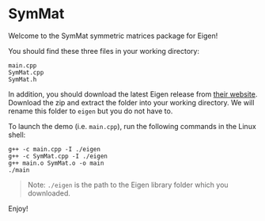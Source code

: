 # SymMat

Welcome to the SymMat symmetric matrices package for Eigen!

You should find these three files in your working directory:

```
main.cpp
SymMat.cpp
SymMat.h
```

In addition, you should download the latest Eigen release from [their website](http://eigen.tuxfamily.org/index.php?title=Main_Page). Download the zip and extract the folder into your working directory. We will rename this folder to `eigen` but you do not have to.

To launch the demo (i.e. `main.cpp`), run the following commands in the Linux shell:

```
g++ -c main.cpp -I ./eigen
g++ -c SymMat.cpp -I ./eigen
g++ main.o SymMat.o -o main
./main
```
> Note: `./eigen` is the path to the Eigen library folder which you downloaded.

Enjoy!
